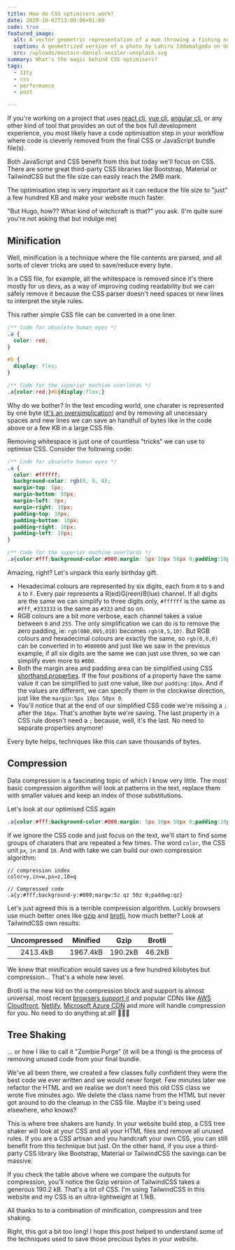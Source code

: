 ```yaml
---
title: How do CSS optimisers work?
date: 2020-10-02T13:00:00+01:00
code: true
featured_image:
  alt: A vector geometric representation of a man throwing a fishing net
  caption: A geometrized version of a photo by Lahiru Iddamalgoda on Unsplash
  src: /uploads/moutain-daniel-sessler-unsplash.svg
summary: What's the magic behind CSS optimisers?
tags:
  - 11ty
  - css
  - performance
  - post

---
```

If you're working on a project that uses [react cli](https://create-react-app.dev/), [vue cli](https://cli.vuejs.org/), [angular cli](https://cli.angular.io/), or any other kind of tool that provides an out of the box full development experience, you most likely have a code optimisation step in your workflow where code is cleverly removed from the final CSS or JavaScript bundle file(s).

Both JavaScript and CSS benefit from this but today we'll focus on CSS. There are some great third-party CSS libraries like Bootstrap, Material or TailwindCSS but the file size can easily reach the 2MB mark.

The optimisation step is very important as it can reduce the file size to "just" a few hundred KB and make your website much faster.

"But Hugo, how?? What kind of witchcraft is that?" you ask. (I'm quite sure you're not asking that but indulge me)

## Minification

Well, minification is a technique where the file contents are parsed, and all sorts of clever tricks are used to save/reduce every byte.

In a CSS file, for example, all the whitespace is removed since it's there mostly for us devs, as a way of improving coding readability but we can safely remove it because the CSS parser doesn't need spaces or new lines to interpret the style rules.

This rather simple CSS file can be converted in a one liner.

```css
/** Code for obsolete human eyes */
.a {
  color: red;
}

#b {
  display: flex;
}
```

```css
/** Code for the superior machine overlords */
.a{color:red;}#b{display:flex;}
```

Why do we bother? In the text encoding world, one charater is represented by one byte ([it's an oversimplication](https://en.wikipedia.org/wiki/ASCII])) and by removing all unecessary spaces and new lines we can save an handfull of bytes like in the code above or a few KB in a large CSS file.

Removing whitespace is just one of countless "tricks" we can use to optimise CSS. Consider the following code:

```css
/** Code for obsolete human eyes */
.a {
  color: #ffffff;
  background-color: rgb(0, 0, 0);
  margin-top: 5px;
  margin-bottom: 50px;
  margin-left: 0px;
  margin-right: 10px;
  padding-top: 10px;
  padding-bottom: 10px;
  padding-right: 10px;
  padding-left: 10px;
}
```

```css
/** Code for the superior machine overlords */
.a{color:#fff;background-color:#000;margin: 5px 10px 50px 0;padding:10px}
```

Amazing, right? Let's unpack this early birthday gift.

- Hexadecimal colours are represented by six digits, each from `0` to `9` and `A` to `F`. Every pair represents a R(ed)G(reen)B(lue) channel. If all digits are the same we can simplify to three digits only, `#ffffff` is the same as `#fff`, `#333333` is the same as `#333` and so on.
- RGB colours are a bit more verbose, each channel takes a value between `0` and `255`. The only simplification we can do is to remove the zero padding, ie: `rgb(000,005,010)` becomes `rgb(0,5,10)`. But RGB colours and hexadecimal colours are exactly the same, so `rgb(0,0,0)` can be converted in to `#000000` and just like we saw in the previous example, if all six digits are the same we can just use three, so we can simplify even more to `#000`.
- Both the margin area and padding area can be simplified using CSS [shorthand properties](https://developer.mozilla.org/en-US/docs/Web/CSS/Shorthand_properties). If the four positions of a property have the same value it can be simplified to just one value, like our `padding:10px`. And if the values are different, we can specify them in the clockwise direction, just like the `margin:5px 10px 50px 0`.
- You'll notice that at the end of our simplified CSS code we're missing a `;` after the `10px`. That's another byte we're saving. The last property in a CSS rule doesn't need a `;` because, well, it's the last. No need to separate properties anymore!

Every byte helps, techniques like this can save thousands of bytes.

## Compression

Data compression is a fascinating topic of which I know very little. The most basic compression algorithm will look at patterns in the text, replace them with smaller values and keep an index of those substitutions.

Let's look at our optimised CSS again

```css
.a{color:#fff;background-color:#000;margin: 5px 10px 50px 0;padding:10px}
```

If we ignore the CSS code and just focus on the text, we'll start to find some groups of charaters that are repeated a few times. The word `color`, the CSS unit `px`, `in` and `10`. And with take we can build our own compression algorithm:

```
// compression index
color=y,in=w,px=z,10=q
```

```
// Compressed code
.a{y:#fff;background-y:#000;margw:5z qz 50z 0;paddwg:qz}
```

Let's just agreed this is a terrible compression algorithm. Luckly browsers use much better ones like [gzip](https://www.gnu.org/software/gzip/) and [brotli](https://github.com/google/brotli), how much better? Look at TailwindCSS own results:

| Uncompressed | Minified |  Gzip   | Brotli |
| :----------: | :------: | :-----: | :----: |
|   2413.4kB   | 1967.4kB | 190.2kB | 46.2kB |

We knew that minification would saves us a few hundred kilobytes but compression... That's a whole new level.

Brotli is the new kid on the compression block and support is almost universal, most recent [browsers support it](https://www.caniuse.com/brotli) and popular CDNs like [AWS Cloudfront](https://aws.amazon.com/cloudfront/), [Netlify](https://www.netlify.com/), [Microsoft Azure CDN](https://azure.microsoft.com/en-us/services/cdn/) and more will handle compression for you. No need to do anything at all! 🎉🎉🎉

## Tree Shaking

... or how I like to call it "Zombie Purge" (it will be a thing) is the process of removing unused code from your final bundle.

We've all been there, we created a few classes fully confident they were the best code we ever written and we would never forget. Few minutes later we refactor the HTML and we realise we don't need this old CSS class we wrote five minutes ago.
We delete the class name from the HTML but never got around to do the cleanup in the CSS file. Maybe it's being used elsewhere, who knows?

This is where tree shakers are handy. In your website build step, a CSS tree shaker will look at your CSS and all your HTML files and remove all unused rules. If you are a CSS artisan and you handcraft your own CSS, you can still benefit from this technique but just. On the other hand, if you use a third-party CSS library like Bootstrap, Material or TailwindCSS the savings can be massive.

If you check the table above where we compare the outputs for compression, you'll notice the Gzip version of TailwindCSS takes a generous 190.2 kB. That's a lot of CSS. I'm using TailwindCSS in this website and my CSS is an ultra-lightweight at 1.1kB.

All thanks to to a combination of minification, compression and tree shaking.

Right, this got a bit too long! I hope this post helped to understand some of the techniques used to save those precious bytes in your website.

